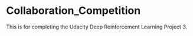# Collaboration_Competition
This is for completing the Udacity Deep Reinforcement Learning Project 3.
